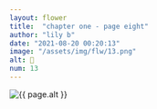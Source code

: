 ```yaml
---
layout: flower
title:  "chapter one - page eight"
author: "lily b"
date: "2021-08-20 00:20:13"
image: "/assets/img/flw/13.png"
alt: 🌼
num: 13
---
```


<picture>
    <source media="all and (orientation: landscape)" srcset="{{ site.baseurl }}{{ page.image }}">
    <img src="{{ site.baseurl }}{{ page.image }}" alt="{{ page.alt }}">
</picture>